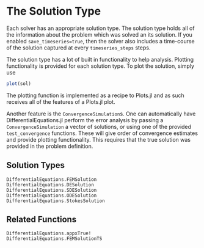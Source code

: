 # The Solution Type

Each solver has an appropriate solution type. The solution type holds all of the
information about the problem which was solved an its solution. If you enabled
`save_timeseries=true`, then the solver also includes a time-course of the solution
captured at every `timeseries_steps` steps.

The solution type has a lot of built in functionality to help analysis. Plotting
functionality is provided for each solution type. To plot the solution, simply use

```julia
plot(sol)
```

The plotting function is implemented as a recipe to Plots.jl and as such receives
all of the features of a Plots.jl plot.

Another feature is the `ConvergenceSimulation`s. One can automatically have
DifferentialEquations.jl perform the error analysis by
passing a `ConvergenceSimulation` a vector of solutions, or using one of the provided
`test_convergence` functions. These will give order of convergence estimates and
provide plotting functionality. This requires that the true solution was provided
in the problem definition.

## Solution Types

```@docs
DifferentialEquations.FEMSolution
DifferentialEquations.DESolution
DifferentialEquations.SDESolution
DifferentialEquations.ODESolution
DifferentialEquations.StokesSolution
```

## Related Functions

```@docs
DifferentialEquations.appxTrue!
DifferentialEquations.FEMSolutionTS
```
